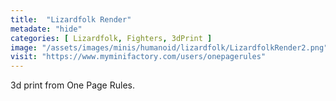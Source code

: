 ```yaml
---
title:  "Lizardfolk Render"
metadate: "hide"
categories: [ Lizardfolk, Fighters, 3dPrint ]
image: "/assets/images/minis/humanoid/lizardfolk/LizardfolkRender2.png"
visit: "https://www.myminifactory.com/users/onepagerules"
---
```

3d print from One Page Rules.